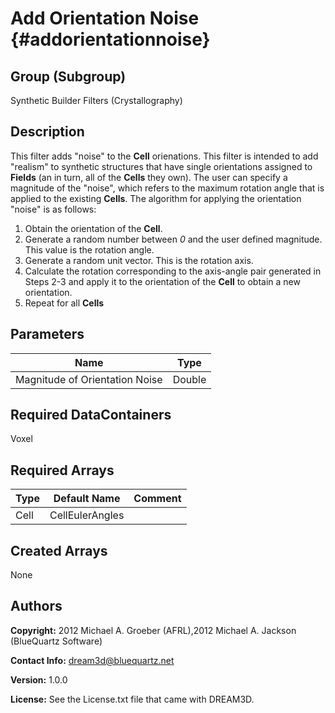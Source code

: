 Add Orientation Noise {#addorientationnoise}
======

## Group (Subgroup) ##
Synthetic Builder Filters (Crystallography)

## Description ##
This filter adds "noise" to the **Cell** orienations.  This filter is intended to add "realism" to synthetic structures that have single orientations assigned to **Fields** (an in turn, all of the **Cells** they own).  The user can specify a magnitude of the "noise", which refers to the maximum rotation angle that is applied to the existing **Cells**.  The algorithm for applying the orientation "noise" is as follows:

1. Obtain the orientation of the **Cell**.
2. Generate a random number between *0* and the user defined magnitude. This value is the rotation angle.
3. Generate a random unit vector.  This is the rotation axis.
4. Calculate the rotation corresponding to the axis-angle pair generated in Steps 2-3 and apply it to the orientation of the **Cell** to obtain a new orientation.
5. Repeat for all **Cells**



## Parameters ##

| Name | Type |
|------|------|
| Magnitude of Orientation Noise | Double |

## Required DataContainers ##
Voxel

## Required Arrays ##

| Type | Default Name | Comment |
|------|--------------|---------|
| Cell | CellEulerAngles |  |

## Created Arrays ##
None

## Authors ##

**Copyright:** 2012 Michael A. Groeber (AFRL),2012 Michael A. Jackson (BlueQuartz Software)

**Contact Info:** dream3d@bluequartz.net

**Version:** 1.0.0

**License:**  See the License.txt file that came with DREAM3D.




